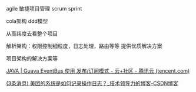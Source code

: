 agile 敏捷项目管理
scrum
sprint

cola架构
ddd模型

从高纬度去看整个项目

解析架构：权限控制细粒度，日志处理，路由等等  提供优质解决方案

项目架构的解决方案等


[JAVA | Guava EventBus 使用 发布/订阅模式 - 云+社区 - 腾讯云 (tencent.com)](https://cloud.tencent.com/developer/article/1688064)


[(3条消息) 美团的系统是如何记录操作日志？_技术领导力的博客-CSDN博客](https://blog.csdn.net/yellowzf3/article/details/122314774)
